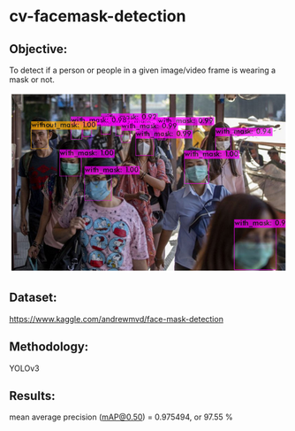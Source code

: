 # cv-facemask-detection

## Objective:
To detect if a person or people in a given image/video frame is wearing a mask or not.

![](trained_image.png)

## Dataset:
https://www.kaggle.com/andrewmvd/face-mask-detection

## Methodology:
YOLOv3

## Results:
mean average precision (mAP@0.50) = 0.975494, or 97.55 %

